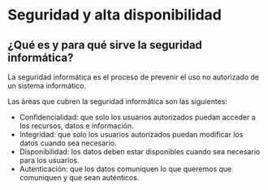 # Seguridad y alta disponibilidad

## ¿Qué es y para qué sirve la seguridad informática?

La seguridad informática es el proceso de prevenir el uso no autorizado de un sistema informático.

Las áreas que cubren la seguridad informática son las siguientes:

- Confidencialidad: que solo los usuarios autorizados puedan acceder a los recursos, datos e información.
- Integridad: que solo los usuarios autorizados puedan modificar los datos cuando sea necesario.
- Disponibilidad: los datos deben estar disponibles cuando sea necesario para los usuarios.
- Autenticación: que los datos comuniquen lo que queremos que comuniquen y que sean auténticos.
